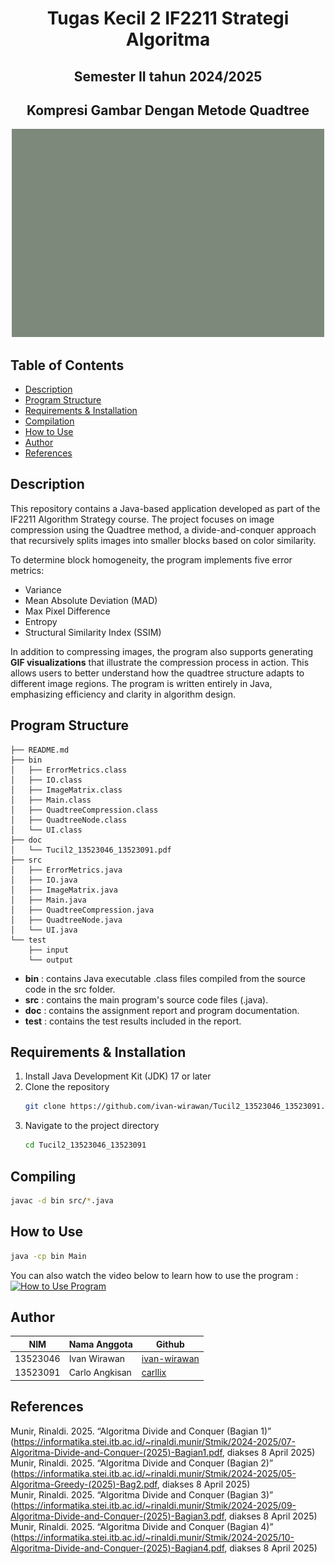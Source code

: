 <h1 align="center">Tugas Kecil 2 IF2211 Strategi Algoritma</h1>
<h2 align="center">Semester II tahun 2024/2025</h2>
<h2 align="center">Kompresi Gambar Dengan Metode Quadtree</h2>

<p align="center">
  <img src="doc/itb.gif" alt="Quadtree Compression GIF" width="500"/>
</p>

## Table of Contents
- [Description](#description)
- [Program Structure](#program-structure)
- [Requirements & Installation](#requirements--installation)
- [Compilation](#compilation)
- [How to Use](#how-to-use)
- [Author](#author)
- [References](#references)

## Description
This repository contains a Java-based application developed as part of the IF2211 Algorithm Strategy course. The project focuses on image compression using the Quadtree method, a divide-and-conquer approach that recursively splits images into smaller blocks based on color similarity.

To determine block homogeneity, the program implements five error metrics:
- Variance
- Mean Absolute Deviation (MAD)
- Max Pixel Difference
- Entropy
- Structural Similarity Index (SSIM)

In addition to compressing images, the program also supports generating **GIF visualizations** that illustrate the compression process in action. This allows users to better understand how the quadtree structure adapts to different image regions. The program is written entirely in Java, emphasizing efficiency and clarity in algorithm design.

## Program Structure
```
├── README.md
├── bin
│   ├── ErrorMetrics.class
│   ├── IO.class
│   ├── ImageMatrix.class
│   ├── Main.class
│   ├── QuadtreeCompression.class
│   ├── QuadtreeNode.class
│   └── UI.class
├── doc
│   └── Tucil2_13523046_13523091.pdf
├── src
│   ├── ErrorMetrics.java
│   ├── IO.java
│   ├── ImageMatrix.java
│   ├── Main.java
│   ├── QuadtreeCompression.java
│   ├── QuadtreeNode.java
│   └── UI.java
└── test
    ├── input
    └── output
```
- **bin** : contains Java executable .class files compiled from the source code in the src folder.
- **src** : contains the main program's source code files (.java).
- **doc** : contains the assignment report and program documentation.
- **test** : contains the test results included in the report.

## Requirements & Installation
1. Install Java Development Kit (JDK) 17 or later
2. Clone the repository
    ```bash
    git clone https://github.com/ivan-wirawan/Tucil2_13523046_13523091.git
    ```
3. Navigate to the project directory
    ```bash
    cd Tucil2_13523046_13523091
    ```

## Compiling

```bash
javac -d bin src/*.java
```

## How to Use

```bash
java -cp bin Main
```

You can also watch the video below to learn how to use the program :
[![How to Use Program](https://img.youtube.com/vi/GmKJs3wif9k/0.jpg)](https://youtu.be/GmKJs3wif9k)

## Author
| **NIM**  | **Nama Anggota**               | **Github** |
| -------- | ------------------------------ | ---------- |
| 13523046 | Ivan Wirawan                   | [ivan-wirawan](https://github.com/ivan-wirawan) |
| 13523091 | Carlo Angkisan                 | [carllix](https://github.com/carllix) | 

## References
Munir, Rinaldi. 2025. “Algoritma Divide and Conquer (Bagian 1)” (https://informatika.stei.itb.ac.id/~rinaldi.munir/Stmik/2024-2025/07-Algoritma-Divide-and-Conquer-(2025)-Bagian1.pdf, diakses 8 April 2025)  
Munir, Rinaldi. 2025. “Algoritma Divide and Conquer (Bagian 2)” (https://informatika.stei.itb.ac.id/~rinaldi.munir/Stmik/2024-2025/05-Algoritma-Greedy-(2025)-Bag2.pdf, diakses 8 April 2025)  
Munir, Rinaldi. 2025. “Algoritma Divide and Conquer (Bagian 3)” (https://informatika.stei.itb.ac.id/~rinaldi.munir/Stmik/2024-2025/09-Algoritma-Divide-and-Conquer-(2025)-Bagian3.pdf, diakses 8 April 2025)  
Munir, Rinaldi. 2025. “Algoritma Divide and Conquer (Bagian 4)” (https://informatika.stei.itb.ac.id/~rinaldi.munir/Stmik/2024-2025/10-Algoritma-Divide-and-Conquer-(2025)-Bagian4.pdf, diakses 8 April 2025)  